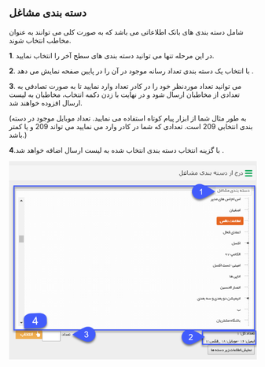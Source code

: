 ﻿## دسته بندی مشاغل



شامل دسته بندی های بانک اطلاعاتی  می باشد که به صورت کلی می توانند به عنوان مخاطب انتخاب شوند.

**1**. در این مرحله تنها می توانید دسته بندی های سطح آخر را انتخاب نمایید.

**2**.  با انتخاب یک دسته بندی تعداد رسانه موجود در آن را در پایین صفحه نمایش می دهد .

**3**. می توانید تعداد موردنظر خود را در کادر تعداد وارد نمایید تا به صورت تصادفی به تعدادی از مخاطبان ارسال شود و در نهایت با زدن دکمه انتخاب، مخاطبان به لیست ارسال افزوده خواهند شد.

(به طور مثال شما از ابزار پیام کوتاه استفاده می نمایید. تعداد موبایل موجود در دسته بندی انتخابی 209 است. تعدادی که شما در کادر وارد می نمایید می تواند 209 و یا کمتر باشد.)

**4**.با گزینه انتخاب دسته بندی انتخاب شده به لیست ارسال اضافه خواهد شد .

![](advertise-Step3SelectAudiences-bank3.png)


